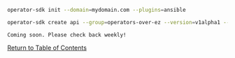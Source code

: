 ```bash
operator-sdk init --domain=mydomain.com --plugins=ansible

operator-sdk create api --group=operators-over-ez --version=v1alpha1 --kind=OpsOverEasy --generate-role
```

`Coming soon. Please check back weekly!`

[Return to Table of Contents](../../../../)
